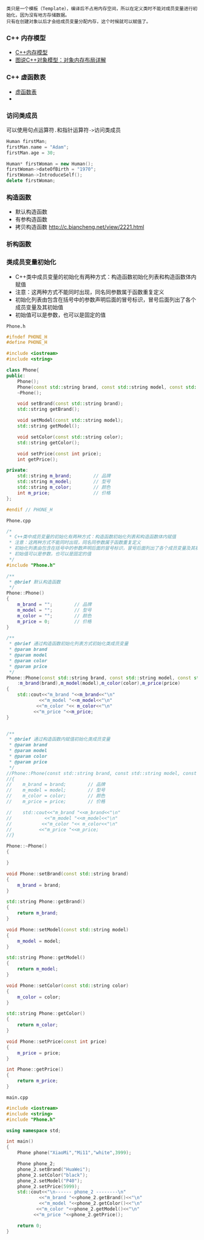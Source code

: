 `类只是一个模板（Template），编译后不占用内存空间，所以在定义类时不能对成员变量进行初始化，因为没有地方存储数据。`<br>
`只有在创建对象以后才会给成员变量分配内存，这个时候就可以赋值了。`<br>
### C++ 内存模型
* [C++内存模型](https://www.cnblogs.com/yunlambert/p/9876491.html)
* [图说C++对象模型：对象内存布局详解](https://www.cnblogs.com/QG-whz/p/4909359.html)

### C++ 虚函数表
* [虚函数表](https://www.cnblogs.com/yunlambert/p/9876564.html)
* 

### 访问类成员
可以使用句点运算符`.`和指针运算符`->`访问类成员
```cpp
Human firstMan;
firstMan.name = "Adam";
firstMan.age = 30;
```
```cpp
Human* firstWoman = new Human();
firstWoman->dateOfBirth = "1970";
firstWoman->IntroduceSelf();
delete firstWoman;
```

### 构造函数
* 默认构造函数
* 有参构造函数
* 拷贝构造函数
http://c.biancheng.net/view/2221.html

### 析构函数

### 类成员变量初始化
* C++类中成员变量的初始化有两种方式：构造函数初始化列表和构造函数体内赋值<br>
* 注意：这两种方式不能同时出现，同名同参数属于函数重复定义<br>
* 初始化列表由包含在括号中的参数声明后面的冒号标识，冒号后面列出了各个成员变量及其初始值<br>
* 初始值可以是参数，也可以是固定的值<br>

`Phone.h`

```cpp
#ifndef PHONE_H
#define PHONE_H

#include <iostream>
#include <string>

class Phone{
public:
    Phone();
    Phone(const std::string brand, const std::string model, const std::string color, const int price);
    ~Phone();

    void setBrand(const std::string brand);
    std::string getBrand();

    void setModel(const std::string model);
    std::string getModel();

    void setColor(const std::string color);
    std::string getColor();

    void setPrice(const int price);
    int getPrice();

private:
    std::string m_brand;        // 品牌
    std::string m_model;        // 型号
    std::string m_color;        // 颜色
    int m_price;                // 价格
};

#endif // PHONE_H
```

`Phone.cpp`

```cpp
/*
 * C++类中成员变量的初始化有两种方式：构造函数初始化列表和构造函数体内赋值
 * 注意：这两种方式不能同时出现，同名同参数属于函数重复定义
 * 初始化列表由包含在括号中的参数声明后面的冒号标识，冒号后面列出了各个成员变量及其初始值。
 * 初始值可以是参数，也可以是固定的值
 */
#include "Phone.h"

/**
 * @brief 默认构造函数
 */
Phone::Phone()
{
    m_brand = "";        // 品牌
    m_model = "";        // 型号
    m_color = "";        // 颜色
    m_price = 0;         // 价格
}

/**
 * @brief 通过构造函数初始化列表方式初始化类成员变量
 * @param brand
 * @param model
 * @param color
 * @param price
 */
Phone::Phone(const std::string brand, const std::string model, const std::string color, const int price)
    :m_brand(brand),m_model(model),m_color(color),m_price(price)
{
    std::cout<<"m_brand "<<m_brand<<"\n"
            <<"m_model "<<m_model<<"\n"
           <<"m_color "<< m_color<<"\n"
          <<"m_price "<<m_price;
}


/**
 * @brief 通过构造函数内赋值初始化类成员变量
 * @param brand
 * @param model
 * @param color
 * @param price
 */
//Phone::Phone(const std::string brand, const std::string model, const std::string color, const int price)
//{
//    m_brand = brand;        // 品牌
//    m_model = model;        // 型号
//    m_color = color;        // 颜色
//    m_price = price;        // 价格

//    std::cout<<"m_brand "<<m_brand<<"\n"
//            <<"m_model "<<m_model<<"\n"
//           <<"m_color "<< m_color<<"\n"
//          <<"m_price "<<m_price;
//}

Phone::~Phone()
{

}

void Phone::setBrand(const std::string brand)
{
    m_brand = brand;
}

std::string Phone::getBrand()
{
    return m_brand;
}

void Phone::setModel(const std::string model)
{
    m_model = model;
}

std::string Phone::getModel()
{
    return m_model;
}

void Phone::setColor(const std::string color)
{
    m_color = color;
}

std::string Phone::getColor()
{
    return m_color;
}

void Phone::setPrice(const int price)
{
    m_price = price;
}

int Phone::getPrice()
{
    return m_price;
}
```
`main.cpp`

```cpp
#include <iostream>
#include <string>
#include "Phone.h"

using namespace std;

int main()
{
    Phone phone("XiaoMi","Mi11","white",3999);

    Phone phone_2;
    phone_2.setBrand("HuaWei");
    phone_2.setColor("black");
    phone_2.setModel("P40");
    phone_2.setPrice(5999);
    std::cout<<"\n------ phone_2 --------\n"
            <<"m_brand "<<phone_2.getBrand()<<"\n"
            <<"m_model "<<phone_2.getColor()<<"\n"
           <<"m_color "<<phone_2.getModel()<<"\n"
          <<"m_price "<<phone_2.getPrice();

    return 0;
}
```
